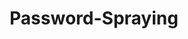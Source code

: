 ---
layout: tag-list
type: tag
title: Password-Spraying
slug: Password-Spraying
category: Tag
sidebar: false
description: >
    Vulnerabilidades de entidades externas XML.
---